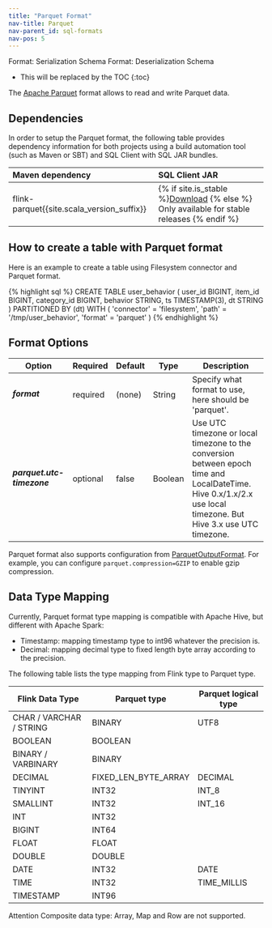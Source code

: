 ```yaml
---
title: "Parquet Format"
nav-title: Parquet
nav-parent_id: sql-formats
nav-pos: 5
---
```

<!--
Licensed to the Apache Software Foundation (ASF) under one
or more contributor license agreements.  See the NOTICE file
distributed with this work for additional information
regarding copyright ownership.  The ASF licenses this file
to you under the Apache License, Version 2.0 (the
"License"); you may not use this file except in compliance
with the License.  You may obtain a copy of the License at

  http://www.apache.org/licenses/LICENSE-2.0

Unless required by applicable law or agreed to in writing,
software distributed under the License is distributed on an
"AS IS" BASIS, WITHOUT WARRANTIES OR CONDITIONS OF ANY
KIND, either express or implied.  See the License for the
specific language governing permissions and limitations
under the License.
-->

<span class="label label-info">Format: Serialization Schema</span>
<span class="label label-info">Format: Deserialization Schema</span>

* This will be replaced by the TOC
{:toc}

The [Apache Parquet](https://parquet.apache.org/) format allows to read and write Parquet data.

Dependencies
------------

In order to setup the Parquet format, the following table provides dependency information for both
projects using a build automation tool (such as Maven or SBT) and SQL Client with SQL JAR bundles.

| Maven dependency   | SQL Client JAR         |
| :----------------- | :----------------------|
| flink-parquet{{site.scala_version_suffix}}    |{% if site.is_stable %}[Download](https://repo.maven.apache.org/maven2/org/apache/flink/flink-sql-parquet{{site.scala_version_suffix}}/{{site.version}}/flink-sql-parquet{{site.scala_version_suffix}}-{{site.version}}.jar) {% else %} Only available for stable releases {% endif %}|

How to create a table with Parquet format
----------------

Here is an example to create a table using Filesystem connector and Parquet format.

<div class="codetabs" markdown="1">
<div data-lang="SQL" markdown="1">
{% highlight sql %}
CREATE TABLE user_behavior (
  user_id BIGINT,
  item_id BIGINT,
  category_id BIGINT,
  behavior STRING,
  ts TIMESTAMP(3),
  dt STRING
) PARTITIONED BY (dt) WITH (
 'connector' = 'filesystem',
 'path' = '/tmp/user_behavior',
 'format' = 'parquet'
)
{% endhighlight %}
</div>
</div>

Format Options
----------------

<table class="table table-bordered">
    <thead>
      <tr>
        <th class="text-left" style="width: 25%">Option</th>
        <th class="text-center" style="width: 8%">Required</th>
        <th class="text-center" style="width: 7%">Default</th>
        <th class="text-center" style="width: 10%">Type</th>
        <th class="text-center" style="width: 50%">Description</th>
      </tr>
    </thead>
    <tbody>
    <tr>
      <td><h5>format</h5></td>
      <td>required</td>
      <td style="word-wrap: break-word;">(none)</td>
      <td>String</td>
      <td>Specify what format to use, here should be 'parquet'.</td>
    </tr>
    <tr>
      <td><h5>parquet.utc-timezone</h5></td>
      <td>optional</td>
      <td style="word-wrap: break-word;">false</td>
      <td>Boolean</td>
      <td>Use UTC timezone or local timezone to the conversion between epoch time and LocalDateTime. Hive 0.x/1.x/2.x use local timezone. But Hive 3.x use UTC timezone.</td>
    </tr>
    </tbody>
</table>

Parquet format also supports configuration from [ParquetOutputFormat](https://www.javadoc.io/doc/org.apache.parquet/parquet-hadoop/1.11.0/org/apache/parquet/hadoop/ParquetOutputFormat.html).
For example, you can configure `parquet.compression=GZIP` to enable gzip compression.

Data Type Mapping
----------------

Currently, Parquet format type mapping is compatible with Apache Hive, but different with Apache Spark:

- Timestamp: mapping timestamp type to int96 whatever the precision is.
- Decimal: mapping decimal type to fixed length byte array according to the precision.

The following table lists the type mapping from Flink type to Parquet type.

<table class="table table-bordered">
    <thead>
      <tr>
        <th class="text-left">Flink Data Type</th>
        <th class="text-center">Parquet type</th>
        <th class="text-center">Parquet logical type</th>
      </tr>
    </thead>
    <tbody>
    <tr>
      <td>CHAR / VARCHAR / STRING</td>
      <td>BINARY</td>
      <td>UTF8</td>
    </tr>
    <tr>
      <td>BOOLEAN</td>
      <td>BOOLEAN</td>
      <td></td>
    </tr>
    <tr>
      <td>BINARY / VARBINARY</td>
      <td>BINARY</td>
      <td></td>
    </tr>
    <tr>
      <td>DECIMAL</td>
      <td>FIXED_LEN_BYTE_ARRAY</td>
      <td>DECIMAL</td>
    </tr>
    <tr>
      <td>TINYINT</td>
      <td>INT32</td>
      <td>INT_8</td>
    </tr>
    <tr>
      <td>SMALLINT</td>
      <td>INT32</td>
      <td>INT_16</td>
    </tr>
    <tr>
      <td>INT</td>
      <td>INT32</td>
      <td></td>
    </tr>
    <tr>
      <td>BIGINT</td>
      <td>INT64</td>
      <td></td>
    </tr>
    <tr>
      <td>FLOAT</td>
      <td>FLOAT</td>
      <td></td>
    </tr>
    <tr>
      <td>DOUBLE</td>
      <td>DOUBLE</td>
      <td></td>
    </tr>
    <tr>
      <td>DATE</td>
      <td>INT32</td>
      <td>DATE</td>
    </tr>
    <tr>
      <td>TIME</td>
      <td>INT32</td>
      <td>TIME_MILLIS</td>
    </tr>
    <tr>
      <td>TIMESTAMP</td>
      <td>INT96</td>
      <td></td>
    </tr>
    </tbody>
</table>

<span class="label label-danger">Attention</span> Composite data type: Array, Map and Row are not supported.
